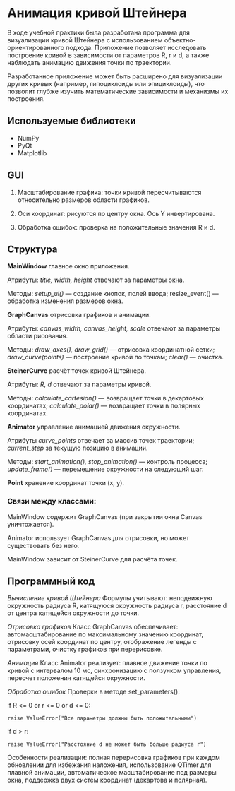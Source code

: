 # Анимация кривой Штейнера

В ходе учебной практики была разработана программа для визуализации кривой Штейнера с использованием объектно-ориентированного подхода. Приложение позволяет исследовать построение кривой в зависимости от параметров R, r и d, а также наблюдать анимацию движения точки по траектории. 

Разработанное приложение может быть расширено для визуализации других кривых (например, гипоциклоиды или эпициклоиды), что позволит глубже изучить математические зависимости и механизмы их построения.

## Используемые библиотеки

- NumPy
- PyQt
- Matplotlib

## GUI

1. Масштабирование графика: точки кривой пересчитываются относительно размеров области графиков.  

2. Оси координат: рисуются по центру окна. Ось Y инвертирована.  

3. Обработка ошибок: проверка на положительные значения R и d. 

## Структура

**MainWindow** главное окно приложения.  

Атрибуты: *title, width, height* отвечают за параметры окна.  

Методы: *setup_ui()* — создание кнопок, полей ввода; resize_event() — обработка изменения размеров окна. 

**GraphCanvas** отрисовка графиков и анимации.  

Атрибуты: *canvas_width, canvas_height, scale* отвечают за параметры области рисования.  

Методы: *draw_axes(), draw_grid()* — отрисовка координатной сетки; *draw_curve(points)* — построение кривой по точкам; *clear()* — очистка. 

**SteinerCurve**  расчёт точек кривой Штейнера.  

Атрибуты: *R, d* отвечают за параметры кривой.  

Методы: *calculate_cartesian()* — возвращает точки в декартовых координатах; *calculate_polar()* — возвращает точки в полярных координатах. 

**Animator** управление анимацией движения окружности.  

Атрибуты  *curve_points* отвечает за массив точек траектории; *current_step* за текущую позицию в анимации.  

Методы: *start_animation(), stop_animation()* — контроль процесса; *update_frame()* — перемещение окружности на следующий шаг. 

**Point** хранение координат точки (x, y). 

### Связи между классами:  

MainWindow содержит GraphCanvas (при закрытии окна Canvas уничтожается).  

Animator использует GraphCanvas для отрисовки, но может существовать без него.  

MainWindow зависит от SteinerCurve для расчёта точек.

## Программный код

*Вычисление кривой Штейнера* 
Формулы учитывают: неподвижную окружность радиуса R, катящуюся окружность радиуса r, расстояние d от центра катящейся окружности до точки. 

*Отрисовка графиков* 
Класс GraphCanvas обеспечивает: автомасштабирование по максимальному значению координат, отрисовку осей координат по центру, отображение легенды с параметрами, очистку графиков при перерисовке. 

*Анимация* 
Класс Animator реализует: плавное движение точки по кривой с интервалом 10 мс, синхронизацию с ползунком управления, пересчет положения катящейся окружности. 

*Обработка ошибок* 
Проверки в методе set_parameters(): 

if R <= 0 or r <= 0 or d <= 0: 

    raise ValueError("Все параметры должны быть положительными") 

if d > r: 

    raise ValueError("Расстояние d не может быть больше радиуса r") 

Особенности реализации: полная перерисовка графиков при каждом обновлении для избежания наложения, использование QTimer для плавной анимации, автоматическое масштабирование под размеры окна, поддержка двух систем координат (декартова и полярная).